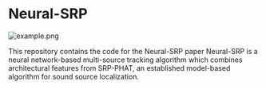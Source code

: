 # Neural-SRP

![example.png](example.png)

This repository contains the code for the Neural-SRP paper
Neural-SRP is a neural network-based multi-source tracking algorithm which combines
architectural features from SRP-PHAT,
an established model-based algorithm for sound source localization. 

